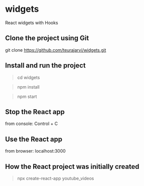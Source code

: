 # widgets

React widgets with Hooks

## Clone the project using Git

git clone https://github.com/teurajarvi/widgets.git

## Install and run the project

> cd widgets

> npm install

> npm start

## Stop the React app

from console:
Control + C

## Use the React app

from browser: localhost:3000

## How the React project was initially created

> npx create-react-app youtube_videos
